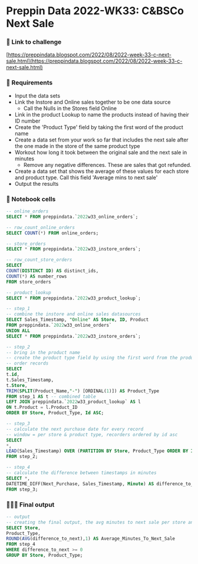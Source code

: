 # Preppin Data 2022-WK33: C&BSCo Next Sale

### **🔗 Link to challenge**
[https://preppindata.blogspot.com/2022/08/2022-week-33-c-next-sale.html](https://preppindata.blogspot.com/2022/08/2022-week-33-c-next-sale.html)


### **🎯 Requirements**
- Input the data sets
- Link the Instore and Online sales together to be one data source
  - Call the Nulls in the Stores field Online
- Link in the product Lookup to name the products instead of having their ID number
- Create the 'Product Type' field by taking the first word of the product name
- Create a data set from your work so far that includes the next sale after the one made in the store of the same product type
- Workout how long it took between the original sale and the next sale in minutes
  - Remove any negative differences. These are sales that got refunded.
- Create a data set that shows the average of these values for each store and product type. Call this field 'Average mins to next sale'
- Output the results


### **📒 Notebook cells**

```sql
-- online_orders
SELECT * FROM preppindata.`2022w33_online_orders`;
```

```sql
-- row_count_online_orders
SELECT COUNT(*) FROM online_orders;
```

```sql
-- store_orders
SELECT * FROM preppindata.`2022w33_instore_orders`;
```

```sql
-- row_count_store_orders
SELECT 
COUNT(DISTINCT ID) AS distinct_ids,
COUNT(*) AS number_rows
FROM store_orders
```

```sql
-- product_lookup
SELECT * FROM preppindata.`2022w33_product_lookup`;
```

```sql
-- step_1
-- combine the instore and online sales datasources
SELECT Sales_Timestamp, "Online" AS Store, ID, Product 
FROM preppindata.`2022w33_online_orders`
UNION ALL
SELECT * FROM preppindata.`2022w33_instore_orders`;
```

```sql
-- step_2
-- bring in the product name
-- create the product type field by using the first word from the product name
-- order records
SELECT 
t.id,
t.Sales_Timestamp,
t.Store, 
TRIM(SPLIT(Product_Name,"-") [ORDINAL(1)]) AS Product_Type
FROM step_1 AS t -- combined table
LEFT JOIN preppindata.`2022w33_product_lookup` AS l
ON t.Product = l.Product_ID
ORDER BY Store, Product_Type, Id ASC;

```

```sql
-- step_3
-- calculate the next purchase date for every record 
-- window = per store & product type, recorders ordered by id asc
SELECT
*,
LEAD(Sales_Timestamp) OVER (PARTITION BY Store, Product_Type ORDER BY ID ASC) AS Next_Purchase
FROM step_2;

```

```sql
-- step_4
-- calculate the difference between timestamps in minutes
SELECT *,
DATETIME_DIFF(Next_Purchase, Sales_Timestamp, Minute) AS difference_to_next
FROM step_3;
```


### 👩🏼‍💻 Final output

```sql
-- output
-- creating the final output, the avg minutes to next sale per store and product type
SELECT Store, 
Product_Type,
ROUND(AVG(difference_to_next),1) AS Average_Minutes_To_Next_Sale
FROM step_4
WHERE difference_to_next >= 0
GROUP BY Store, Product_Type;
```